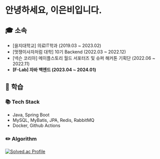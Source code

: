 # 안녕하세요, 이은비입니다.

## 🎓 소속
- [을지대학교] 의료IT학과 (2019.03 ~ 2023.02)
- [멋쟁이사자처럼 대학] 10기 Backend (2022.03 ~ 2022.12)
- [넥슨 코리아] 메이플스토리 월드 서포터즈 및 슈퍼 해커톤 기획단 (2022.06 ~ 2022.11)
- **[F-Lab] 자바 백엔드 (2023.04 ~ 2024.01)**

## 📝 학습 
### 📚 Tech Stack
- Java, Spring Boot
- MySQL, MyBatis, JPA, Redis, RabbitMQ
- Docker, Github Actions

### ✏️ Algorithm
[![Solved.ac Profile](http://mazassumnida.wtf/api/v2/generate_badge?boj=pask220)](https://solved.ac/pask220/)
